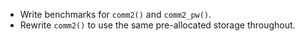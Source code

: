 - Write benchmarks for `comm2()` and `comm2_pw()`.
- Rewrite `comm2()` to use the same pre-allocated storage throughout.
